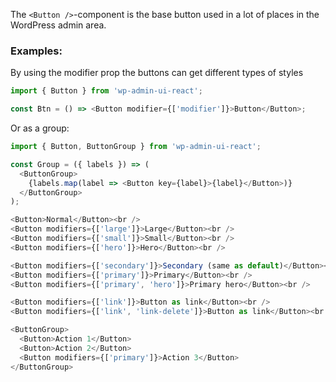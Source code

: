 The `<Button />`-component is the base button used in a lot of places in the
WordPress admin area.

### Examples:

By using the modifier prop the buttons can get different types of styles

```js static
import { Button } from 'wp-admin-ui-react';

const Btn = () => <Button modifier={['modifier']}>Button</Button>;
```

Or as a group:

```js static
import { Button, ButtonGroup } from 'wp-admin-ui-react';

const Group = ({ labels }) => (
  <ButtonGroup>
    {labels.map(label => <Button key={label}>{label}</Button>)}
  </ButtonGroup>
);
```

```js
<Button>Normal</Button><br />
<Button modifiers={['large']}>Large</Button><br />
<Button modifiers={['small']}>Small</Button><br />
<Button modifiers={['hero']}>Hero</Button><br />
```

```js
<Button modifiers={['secondary']}>Secondary (same as default)</Button><br />
<Button modifiers={['primary']}>Primary</Button><br />
<Button modifiers={['primary', 'hero']}>Primary hero</Button><br />
```

```js
<Button modifiers={['link']}>Button as link</Button><br />
<Button modifiers={['link', 'link-delete']}>Button as link</Button><br />
```

```js
<ButtonGroup>
  <Button>Action 1</Button>
  <Button>Action 2</Button>
  <Button modifiers={['primary']}>Action 3</Button>
</ButtonGroup>
```
